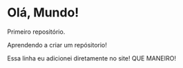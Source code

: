 # Olá, Mundo!
Primeiro repositório.

Aprendendo a criar um repósitorio!

Essa linha eu adicionei diretamente no site! QUE MANEIRO!
